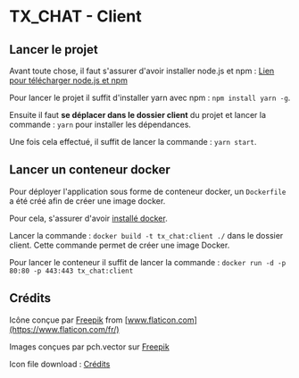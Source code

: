 # TX_CHAT - Client

## Lancer le projet

Avant toute chose, il faut s'assurer d'avoir installer node.js et npm : [Lien pour télécharger node.js et npm](https://nodejs.org/fr/download/)

Pour lancer le projet il suffit d'installer yarn avec npm : ``npm install yarn -g``.

Ensuite il faut **se déplacer dans le dossier client** du projet et lancer la commande : ``yarn`` pour installer les dépendances.

Une fois cela effectué, il suffit de lancer la commande : ``yarn start``.

## Lancer un conteneur docker

Pour déployer l'application sous forme de conteneur docker, un ``Dockerfile`` a été créé afin de créer une image docker.

Pour cela, s'assurer d'avoir [installé docker](https://docs.docker.com/get-docker/).

Lancer la commande : ``docker build -t tx_chat:client ./`` dans le dossier client. Cette commande permet de créer une image Docker.

Pour lancer le conteneur il suffit de lancer la commande : ``docker run -d -p 80:80 -p 443:443 tx_chat:client``

## Crédits

Icône conçue par [Freepik](https://www.freepik.com) from [www.flaticon.com](https://www.flaticon.com/fr/)

Images conçues par pch.vector sur [Freepik](https://www.freepik.com)

Icon file download : [Crédits](https://icon-library.com/icon/icon-file-downloads-11.html)
